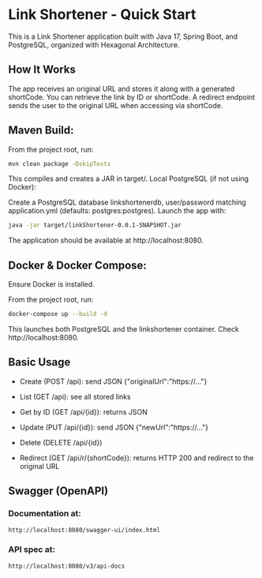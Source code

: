 # Link Shortener - Quick Start
This is a Link Shortener application built with Java 17, Spring Boot, and PostgreSQL, organized with Hexagonal Architecture.

## How It Works
The app receives an original URL and stores it along with a generated shortCode.
You can retrieve the link by ID or shortCode.
A redirect endpoint sends the user to the original URL when accessing via shortCode.

## Maven Build:

From the project root, run:
```bash
mvn clean package -DskipTests
```

This compiles and creates a JAR in target/.
Local PostgreSQL (if not using Docker):

Create a PostgreSQL database linkshortenerdb, user/password matching application.yml (defaults: postgres:postgres).
Launch the app with:
```bash
java -jar target/linkShortener-0.0.1-SNAPSHOT.jar
````
The application should be available at http://localhost:8080.

## Docker & Docker Compose:

Ensure Docker is installed.

From the project root, run:
```bash
docker-compose up --build -d
````

This launches both PostgreSQL and the linkshortener container.
Check http://localhost:8080.

## Basic Usage

- Create (POST /api): send JSON {"originalUrl":"https://..."}

- List (GET /api): see all stored links

- Get by ID (GET /api/{id}): returns JSON

- Update (PUT /api/{id}): send JSON {"newUrl":"https://..."}

- Delete (DELETE /api/{id})

- Redirect (GET /api/r/{shortCode}): returns HTTP 200 and redirect to the original URL


## Swagger (OpenAPI)
### Documentation at:
```http
http://localhost:8080/swagger-ui/index.html
```
### API spec at:
```html 
http://localhost:8080/v3/api-docs
```
